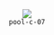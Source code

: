 <div align="center">
  <img src=https://skillicons.dev/icons?i=c />
  <br />
  <code>pool-c-07</code>
</div>
